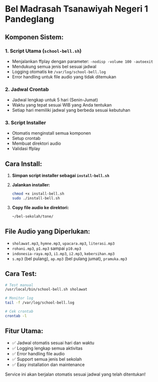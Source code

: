 # Bel Madrasah Tsanawiyah Negeri 1 Pandeglang

## **Komponen Sistem:**

### 1. **Script Utama** (`school-bell.sh`)
- Menjalankan ffplay dengan parameter: `-nodisp -volume 100 -autoexit`
- Mendukung semua jenis bel sesuai jadwal
- Logging otomatis ke `/var/log/school-bell.log`
- Error handling untuk file audio yang tidak ditemukan

### 2. **Jadwal Crontab**
- Jadwal lengkap untuk 5 hari (Senin-Jumat)
- Waktu yang tepat sesuai WIB yang Anda tentukan
- Setiap hari memiliki jadwal yang berbeda sesuai kebutuhan

### 3. **Script Installer**
- Otomatis menginstall semua komponen
- Setup crontab
- Membuat direktori audio
- Validasi ffplay

## **Cara Install:**

1. **Simpan script installer sebagai `install-bell.sh`**
2. **Jalankan installer:**
   ```bash
   chmod +x install-bell.sh
   sudo ./install-bell.sh
   ```

3. **Copy file audio ke direktori:**
   ```bash
   ~/bel-sekolah/tone/
   ```

## **File Audio yang Diperlukan:**
- `sholawat.mp3`, `hymne.mp3`, `upacara.mp3`, `literasi.mp3`
- `rohani.mp3`, `p1.mp3` sampai `p10.mp3`
- `indonesia-raya.mp3`, `i1.mp3`, `i2.mp3`, `kebersihan.mp3`
- `s.mp3` (bel pulang), `ap.mp3` (bel pulang jumat), `pramuka.mp3`

## **Cara Test:**
```bash
# Test manual
/usr/local/bin/school-bell.sh sholawat

# Monitor log
tail -f /var/log/school-bell.log

# Cek crontab
crontab -l
```

## **Fitur Utama:**
- ✅ Jadwal otomatis sesuai hari dan waktu
- ✅ Logging lengkap semua aktivitas
- ✅ Error handling file audio
- ✅ Support semua jenis bel sekolah
- ✅ Easy installation dan maintenance

Service ini akan berjalan otomatis sesuai jadwal yang telah ditentukan!